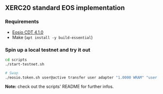 ## XERC20 standard EOS implementation

### Requirements

- [Eosio CDT 4.1.0](https://github.com/AntelopeIO/cdt/releases/download/v4.1.0/cdt_4.1.0-1_amd64.deb)
- Make (`apt install -y build-essential`)

### Spin up a local testnet and try it out

```bash
cd scripts
./start-testnet.sh

# Swap
./eosio.token.sh user@active transfer user adapter "1.0000 WRAM" "user,0x0000000000000000000000000000000000000000000000000000000000000001,0xeb10e80D99655B51E3a981E888a73D0B21e21A6C,0"
```

**Note:** check out the scripts' README for further infos.

